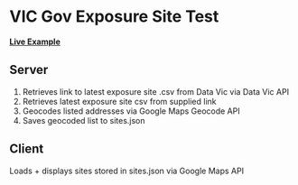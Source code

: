 # VIC Gov Exposure Site Test

**[Live Example](http://diego-navy.bnr.la/)**

## Server
1. Retrieves link to latest exposure site .csv from Data Vic via Data Vic API
2. Retrieves latest exposure site csv from supplied link
3. Geocodes listed addresses via Google Maps Geocode API
4. Saves geocoded list to sites.json

## Client
Loads + displays sites stored in sites.json via Google Maps API